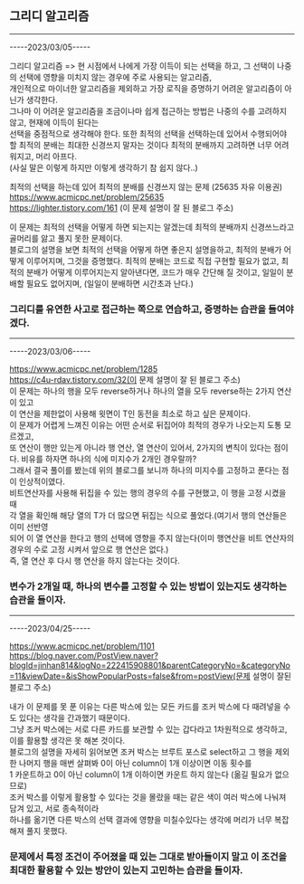## 그리디 알고리즘

-----
-----2023/03/05-----

그리디 알고리즘 => 현 시점에서 나에게 가장 이득이 되는 선택을 하고, 그 선택이 나중의 선택에 영향을 미치지 않는 경우에 주로 사용되는 알고리즘,   
개인적으로 마이너한 알고리즘을 제외하고 가장 로직을 증명하기 어려운 알고리즘이 아닌가 생각한다.   
그나마 이 어려운 알고리즘을 조금이나마 쉽게 접근하는 방법은 나중의 수를 고려하지 않고, 현재에 이득이 된다는   
선택을 중점적으로 생각해야 한다. 또한 최적의 선택을 선택하는데 있어서 수행되어야 할 최적의 분배는 최대한 신경쓰지 말자는 것이다 최적의 분배까지 고려하면 너무 어려워지고, 머리 아프다.   
(사실 말은 이렇게 하지만 이렇게 생각하기 참 쉽지 않다..)

최적의 선택을 하는데 있어 최적의 분배를 신경쓰지 않는 문제 (25635 자유 이용권)   
https://www.acmicpc.net/problem/25635    
https://lighter.tistory.com/161 (이 문제 설명이 잘 된 블로그 주소)

이 문제는 최적의 선택을 어떻게 하면 되는지는 알겠는데 최적의 분배까지 신경쓰느라고 골머리를 앓고 풀지 못한 문제이다.   
블로그의 설명을 보면 최적의 선택을 어떻게 하면 좋은지 설명을하고, 최적의 분배가 어떻게 이루어지며, 그것을 증명했다. 최적의 분배는 코드로 직접 구현할 필요가 없고,
최적의 분배가 어떻게 이루어지는지 알아낸다면, 코드가 매우 간단해 질 것이고, 일일이 분배할 필요도 없어지며, (일일이 분배하면 시간초과 난다.)

### 그리디를 유연한 사고로 접근하는 쪽으로 연습하고, 증명하는 습관을 들여야겠다.
--------

-----2023/03/06-----

https://www.acmicpc.net/problem/1285   
https://c4u-rdav.tistory.com/32(이 문제 설명이 잘 된 블로그 주소)   
이 문제는 하나의 행을 모두 reverse하거나 하나의 열을 모두 reverse하는 2가지 연산이 있고   
이 연산을 제한없이 사용해 윗면이 T인 동전을 최소로 하고 싶은 문제이다.   
이 문제가 어렵게 느껴진 이유는 어떤 순서로 뒤집어야 최적의 경우가 나오는지 도통 모르겠고,   
또 연산이 행만 있는게 아니라 행 연산, 열 연산이 있어서, 2가지의 변칙이 있다는 점이다.
비유를 하자면 하나의 식에 미지수가 2개인 경우랄까?   
그래서 결국 풀이를 봤는데 위의 블로그를 보니까 하나의 미지수를 고정하고 푼다는 점이 인상적이였다.   
비트연산자를 사용해 뒤집을 수 있는 행의 경우의 수를 구현했고, 이 행을 고정 시켰을 때   
각 열을 확인해 해당 열의 T가 더 많으면 뒤집는 식으로 풀었다.(여기서 행의 연산들은 이미 선반영   
되어 이 열 연산을 한다고 행의 선택에 영향을 주지 않는다(이미 행연산을 비트 연산자의 경우의 수로 고정 시켜서 앞으로 행 연산은 없다.)   
즉, 열 연산 후 다시 행 연산을 하지 않는다는 것이다.

### 변수가 2개일 때, 하나의 변수를 고정할 수 있는 방법이 있는지도 생각하는 습관을 들이자.
-----

-----2023/04/25-----

https://www.acmicpc.net/problem/1101
https://blog.naver.com/PostView.naver?blogId=jinhan814&logNo=222415908801&parentCategoryNo=&categoryNo=11&viewDate=&isShowPopularPosts=false&from=postView(문제 설명이 잘된 블로그 주소)

내가 이 문제를 못 푼 이유는 다른 박스에 있는 모든 카드를 조커 박스에 다 때려넣을 수도 있다는 생각을 간과했기 때문이다.   
그냥 조커 박스에는 서로 다른 카드를 보관할 수 있는 갑다라고 1차원적으로 생각하고, 이를 활용할 생각은 못 해본 것이다.   
블로그의 설명을 자세히 읽어보면 조커 박스는 브루트 포스로 select하고 그 행을 제외한 나머지 행을 매번 살펴봐 0이 아닌 column이 1개 이상이면 이동 횟수를   
1 카운트하고 0이 아닌 column이 1개 이하이면 카운트 하지 않는다 (옮길 필요가 없으므로)   
조커 박스를 이렇게 활용할 수 있다는 것을 몰랐을 때는 같은 색이 여러 박스에 나눠져 담겨 있고, 서로 종속적이라   
하나를 옮기면 다른 박스의 선택 결과에 영향을 미칠수있다는 생각에 머리가 너무 복잡해져 풀지 못했다.   
   
### 문제에서 특정 조건이 주어졌을 때 있는 그대로 받아들이지 말고 이 조건을 최대한 활용할 수 있는 방안이 있는지 고민하는 습관을 들이자.
